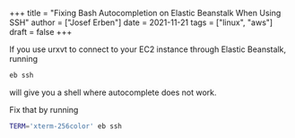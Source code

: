 +++
title = "Fixing Bash Autocompletion on Elastic Beanstalk When Using SSH"
author = ["Josef Erben"]
date = 2021-11-21
tags = ["linux", "aws"]
draft = false
+++

If you use urxvt to connect to your EC2 instance through Elastic Beanstalk, running

```bash
eb ssh
```

will give you a shell where autocomplete does not work.

Fix that by running

```bash
TERM='xterm-256color' eb ssh
```
